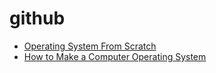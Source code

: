 # github

- [Operating System From Scratch](https://github.com/yyu/osfs00)
- [How to Make a Computer Operating System](https://github.com/SamyPesse/How-to-Make-a-Computer-Operating-System)
